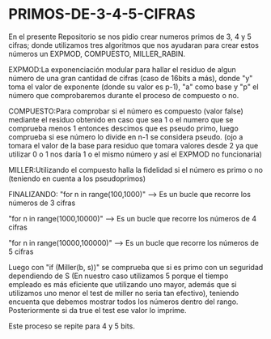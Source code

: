 # PRIMOS-DE-3-4-5-CIFRAS


En el presente Repositorio se nos pidio crear numeros primos de 3, 4 y 5 cifras; donde utilizamos tres algoritmos que nos ayudaran para crear estos números un EXPMOD, COMPUESTO, MILLER_RABIN.

EXPMOD:La exponenciación modular para hallar el residuo de algun número de una gran cantidad de cifras (caso de 16bits a más), donde "y" toma el valor de exponente (donde su valor es p-1), "a" como base y "p" el número que comprobaremos durante el proceso de compuesto o no.

COMPUESTO:Para comprobar si el número es compuesto (valor false) mediante el residuo obtenido en caso que sea 1 o el numero que se comprueba menos 1 entonces descimos que es pseudo primo, luego comprueba si ese número lo divide en n-1 se considera pseudo. (ojo a tomara el valor de la base para residuo que tomara valores desde 2 ya que utilizar 0 o 1 nos daría 1 o el mismo número y así el  EXPMOD no funcionaria)

MILLER:Utilizando el compuesto halla la fidelidad si el número es primo o no (teniendo en cuenta a los pseudoprimos) 

FINALIZANDO:
"for n in range(100,1000)" --> Es un bucle que recorre los números de 3 cifras

"for n in range(1000,10000)" --> Es un bucle que recorre los números de 4 cifras

"for n in range(10000,100000)" --> Es un bucle que recorre los números de 5 cifras

Luego con "if (Miller(b, s))" se comprueba que si es primo con un seguridad dependiendo de S (En nuestro caso utilizamos 5 porque el tiempo empleado es más eficiente que utilizando uno mayor, además que si utilizamos uno menor el test de miller no seria tan efectivo), teniendo encuenta que debemos mostrar todos los números dentro del rango. Posteriormente si da true el test ese valor lo imprime.

Este proceso se repite para 4 y 5 bits.
